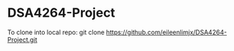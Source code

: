 # DSA4264-Project

To clone into local repo: git clone https://github.com/eileenlimjx/DSA4264-Project.git

